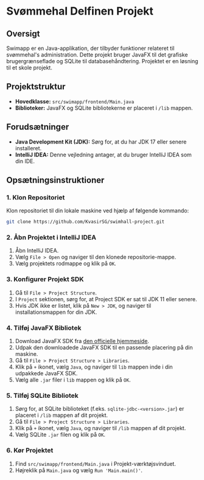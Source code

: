 # Svømmehal Delfinen Projekt

## Oversigt
 Swimapp er en Java-applikation, der tilbyder funktioner relateret til svømmehal's administration. Dette projekt bruger JavaFX til det grafiske brugergrænseflade og SQLite til databasehåndtering.
 Projektet er en løsning til et skole projekt.

## Projektstruktur
- **Hovedklasse:** `src/swimapp/frontend/Main.java`
- **Biblioteker:** JavaFX og SQLite bibliotekerne er placeret i `/lib` mappen.

## Forudsætninger
- **Java Development Kit (JDK):** Sørg for, at du har JDK 17 eller senere installeret.
- **IntelliJ IDEA:** Denne vejledning antager, at du bruger IntelliJ IDEA som din IDE.

## Opsætningsinstruktioner

### 1. Klon Repositoriet
Klon repositoriet til din lokale maskine ved hjælp af følgende kommando:
```bash
git clone https://github.com/KvasirSG/swimhall-project.git
```

### 2. Åbn Projektet i IntelliJ IDEA
1. Åbn IntelliJ IDEA.
2. Vælg `File > Open` og naviger til den klonede repositorie-mappe.
3. Vælg projektets rodmappe og klik på `OK`.

### 3. Konfigurer Projekt SDK
1. Gå til `File > Project Structure`.
2. I `Project` sektionen, sørg for, at Project SDK er sat til JDK 11 eller senere.
3. Hvis JDK ikke er listet, klik på `New > JDK`, og naviger til installationsmappen for din JDK.

### 4. Tilføj JavaFX Bibliotek
1. Download JavaFX SDK fra [den officielle hjemmeside](https://gluonhq.com/products/javafx/).
2. Udpak den downloadede JavaFX SDK til en passende placering på din maskine.
3. Gå til `File > Project Structure > Libraries`.
4. Klik på `+` ikonet, vælg `Java`, og naviger til `lib` mappen inde i din udpakkede JavaFX SDK.
5. Vælg alle `.jar` filer i `lib` mappen og klik på `OK`.

### 5. Tilføj SQLite Bibliotek
1. Sørg for, at SQLite biblioteket (f.eks. `sqlite-jdbc-<version>.jar`) er placeret i `/lib` mappen af dit projekt.
2. Gå til `File > Project Structure > Libraries`.
3. Klik på `+` ikonet, vælg `Java`, og naviger til `/lib` mappen af dit projekt.
4. Vælg SQLite `.jar` filen og klik på `OK`.

### 6. Kør Projektet
1. Find `src/swimapp/frontend/Main.java` i Projekt-værktøjsvinduet.
2. Højreklik på `Main.java` og vælg `Run 'Main.main()'`.
